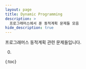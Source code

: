 ```yaml
---
layout: page
title: Dynamic Programming
description: >
  프로그래머스에서 푼 동적계획 문제들 모음
hide_description: true
---
```

프로그래머스 동적계획 관련 문제들입니다.

0. 
{:toc}
